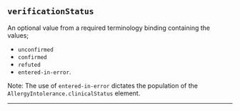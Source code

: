 ## `verificationStatus`

An optional value from a required terminology binding containing the values;
- `unconfirmed`
- `confirmed`
- `refuted`
- `entered-in-error`.

Note: The use of `entered-in-error` dictates the population of the `AllergyIntolerance.clinicalStatus` element.

---
